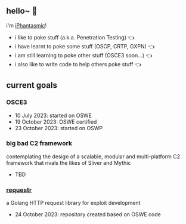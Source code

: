 ## hello~ 👻
i'm [iPhantasmic](https://iphantasmic.com)! 

- i like to poke stuff (a.k.a. Penetration Testing) 👈
- i have learnt to poke some stuff (OSCP, CRTP, GXPN) 👈
- i am still learning to poke other stuff (OSCE3 soon...) 👈
- i also like to write code to help others poke stuff 👈


## current goals

### OSCE3

- 10 July 2023: started on OSWE
- 19 October 2023: OSWE certified
- 23 October 2023: started on OSWP


### big bad C2 framework

contemplating the design of a scalable, modular and multi-platform C2 framework that rivals the likes of Sliver and Mythic

- TBD


### [requestr](https://github.com/iPhantasmic/requestr)

a Golang HTTP request library for exploit development

- 24 October 2023: repository created based on OSWE code

<!--
**iPhantasmic/iPhantasmic** is a ✨ _special_ ✨ repository because its `README.md` (this file) appears on your GitHub profile.

Here are some ideas to get you started:

- 🔭 I’m currently working on ...
- 🌱 I’m currently learning ...
- 👯 I’m looking to collaborate on ...
- 🤔 I’m looking for help with ...
- 💬 Ask me about ...
- 📫 How to reach me: ...
- 😄 Pronouns: ...
- ⚡ Fun fact: ...
-->
